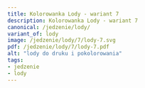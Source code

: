 ```yaml
---
title: Kolorowanka Lody - wariant 7
description: Kolorowanka Lody - wariant 7
canonical: /jedzenie/lody/
variant_of: lody
image: /jedzenie/lody/7/lody-7.svg
pdf: /jedzenie/lody/7/lody-7.pdf
alt: "lody do druku i pokolorowania"
tags:
- jedzenie
- lody
---
```

